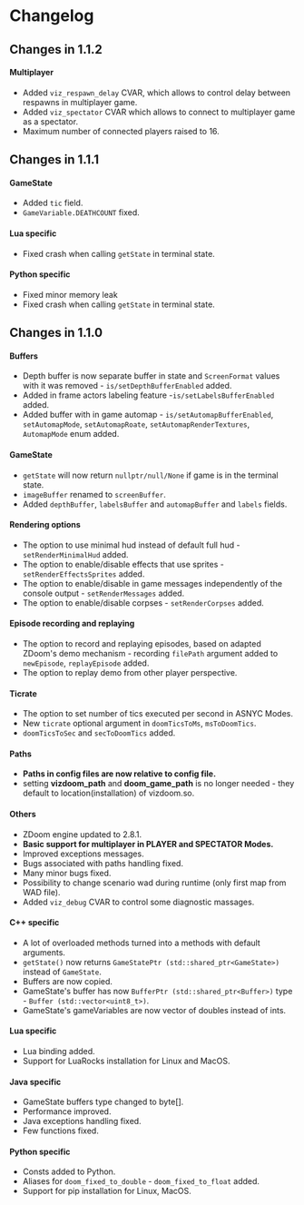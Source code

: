 # Changelog

## Changes in 1.1.2

#### Multiplayer
- Added `viz_respawn_delay` CVAR, which allows to control delay between respawns in multiplayer game.
- Added `viz_spectator` CVAR which allows to connect to multiplayer game as a spectator.
- Maximum number of connected players raised to 16.


## Changes in 1.1.1

#### GameState
- Added `tic` field.
- `GameVariable.DEATHCOUNT` fixed.

#### Lua specific
- Fixed crash when calling `getState` in terminal state.

#### Python specific
- Fixed minor memory leak
- Fixed crash when calling `getState` in terminal state.


## Changes in 1.1.0

#### Buffers

- Depth buffer is now separate buffer in state and `ScreenFormat` values with it was removed - `is/setDepthBufferEnabled` added.
- Added in frame actors labeling feature -`is/setLabelsBufferEnabled` added.
- Added buffer with in game automap - `is/setAutomapBufferEnabled`, `setAutomapMode`, `setAutomapRoate`, `setAutomapRenderTextures`, `AutomapMode` enum added.


#### GameState

- `getState` will now return `nullptr/null/None` if game is in the terminal state.
- `imageBuffer` renamed to `screenBuffer`.
- Added `depthBuffer`, `labelsBuffer` and `automapBuffer` and `labels` fields.


#### Rendering options

- The option to use minimal hud instead of default full hud - `setRenderMinimalHud` added.
- The option to enable/disable effects that use sprites - `setRenderEffectsSprites` added.
- The option to enable/disable in game messages independently of the console output - `setRenderMessages` added.
- The option to enable/disable corpses - `setRenderCorpses` added.


#### Episode recording and replaying

- The option to record and replaying episodes, based on adapted ZDoom's demo mechanism - 
recording `filePath` argument added to `newEpisode`, `replayEpisode` added.
- The option to replay demo from other player perspective.


#### Ticrate

- The option to set number of tics executed per second in ASNYC Modes.
- New `ticrate` optional argument in `doomTicsToMs`, `msToDoomTics`.
- `doomTicsToSec` and `secToDoomTics` added.


#### Paths

- **Paths in config files are now relative to config file.**
- setting **vizdoom_path** and **doom_game_path** is no longer needed - they default to location(installation) of vizdoom.so.


#### Others

- ZDoom engine updated to 2.8.1.
- **Basic support for multiplayer in PLAYER and SPECTATOR Modes.**
- Improved exceptions messages.
- Bugs associated with paths handling fixed.
- Many minor bugs fixed.
- Possibility to change scenario wad during runtime (only first map from WAD file).
- Added `viz_debug` CVAR to control some diagnostic massages.


#### C++ specific

- A lot of overloaded methods turned into a methods with default arguments.
- `getState()` now returns `GameStatePtr (std::shared_ptr<GameState>)` instead of `GameState`.
- Buffers are now copied.
- GameState's buffer has now `BufferPtr (std::shared_ptr<Buffer>)` type - `Buffer (std::vector<uint8_t>)`.
- GameState's gameVariables are now vector of doubles instead of ints.


#### Lua specific

- Lua binding added.
- Support for LuaRocks installation for Linux and MacOS.


#### Java specific

- GameState buffers type changed to byte[].
- Performance improved.
- Java exceptions handling fixed.
- Few functions fixed.


#### Python specific

- Consts added to Python.
- Aliases for `doom_fixed_to_double` - `doom_fixed_to_float` added.
- Support for pip installation for Linux, MacOS.



 

